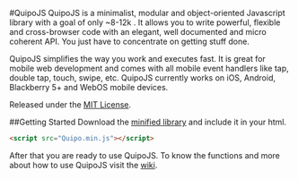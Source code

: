 #QuipoJS
QuipoJS is a minimalist, modular and object-oriented Javascript library with a goal of only ~8-12k . It allows you to write powerful, flexible and cross-browser code with an elegant, well documented and micro coherent API. You just have to concentrate on getting stuff done.

QuipoJS simplifies the way you work and executes fast. It is great for mobile web development and comes with all mobile event handlers like tap, double tap, touch, swipe, etc. QuipoJS currently works on iOS, Android, Blackberry 5+ and WebOS mobile devices.

Released under the [MIT License](https://github.com/Cedriking/QuipoJS/blob/master/MIT_LICENSE).

##Getting Started
Download the [minified library](https://github.com/Cedriking/QuipoJS/blob/master/Quipo.min.js) and include it in your html.
```html
<script src="Quipo.min.js"></script>
```
After that you are ready to use QuipoJS. To know the functions and more about how to use QuipoJS visit the [wiki](https://github.com/Cedriking/QuipoJS/wiki).